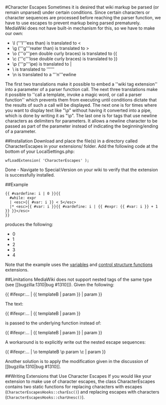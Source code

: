 #Character Escapes
Sometimes it is desired that wiki markup be parsed (or remain unparsed) under certain conditions.  Since certain characters or character sequences are processed before reaching the parser function, we have to use escapes to prevent markup being parsed prematurely.  MediaWiki does not have built-in mechanism for this, so we have to make our own:

* \l ('''l'''ess than) is translated to &lt;
* \g ('''g'''reater than) is translated to &gt;
* \o ('''o'''pen double curly braces) is translated to {<nowiki/>{
* \c ('''c'''lose double curly braces) is translated to }<nowiki/>}
* \p ('''p'''ipe) is translated to |
* \\ is translated to '''\'''
* \n is translated to a '''n'''ewline

The first two translations make it possible to embed a ''wiki tag extension'' into a parameter of a parser function call. The next three translations make it possible to ''call a template, invoke a magic word, or call a parser function'' which prevents them from executing until conditions dictate that the results of such a call will be displayed.  The next one is for times where you want to display text like "\p" without having it converted into a pipe, which is done by writing it as "\\p".  The last one is for tags that use newline characters as delimiters for parameters.  It allows a newline character to be passed as part of the parameter instead of indicating the beginning/ending of a parameter.

##Installation
Download and place the file(s) in a directory called CharacterEscapes in your extensions/ folder.
Add the following code at the bottom of your LocalSettings.php:

	wfLoadExtension( 'CharacterEscapes' );

Done - Navigate to Special:Version on your wiki to verify that the extension is successfully installed.


##Example
```
{{ #vardefine: i | 0 }}{{
  #while: expr
  | <esc>{{ #var: i }} < 5</esc>
  |* <esc>{{ #var: i }}{{ #vardefine: i | {{ #expr: {{ #var: i }} + 1 }} }}</esc>
}}
```

produces the following:

* 0
* 1
* 2
* 3
* 4

Note that the example uses the [variables](https://www.mediawiki.org/wiki/Extension:VariablesExtension) and [control structure functions](https://www.mediawiki.org/wiki/Extension:Control_Structure_Functions) extensions.

##Limitations
MediaWiki does not support nested tags of the same type (see [[bugzilla:1310|bug #1310]]).  Given the following:

 <nowiki><esc>{{ #ifexpr:... | <esc>{{ templateB | param }}</esc> | param }}</esc></nowiki>

The text:

 <nowiki>{{ #ifexpr:... | <esc>{{ templateB | param }}</nowiki>

is passed to the underlying function instead of:

 <nowiki>{{ #ifexpr:... | <esc>{{ templateB | param }}</esc> | param }}</nowiki>

A workaround is to explicitly write out the nested escape sequences:

 <nowiki><esc>{{ #ifexpr:... | \o templateB \p param \c | param }}</esc></nowiki>

Another solution is to apply the modification given in the discussion of [[bugzilla:1310|bug #1310]].

##Writing Extensions that Use Character Escapes
If you would like your extension to make use of character escapes, the class CharacterEscapes contains two static functions for replacing characters with escapes (`CharacterEscapesHooks::charEsc()`) and replacing escapes with characters (`CharacterEscapesHooks::charUnesc()`).